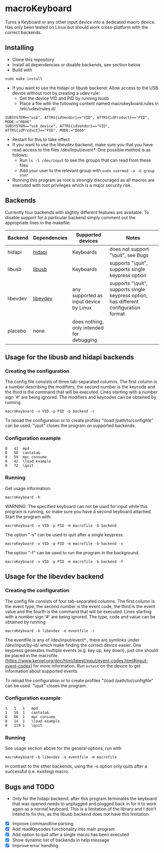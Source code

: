 # macroKeyboard
Turns a Keyboard or any other input device into a dedicated macro device. Has only been tested on Linux but should work cross-platform with the correct backends.

## Installing

- Clone this repository
- Install all dependencies or disable backends, see section below
- Build with
```
sudo make install
```
- If you want to use the hidapi or libusb backend: Allow access to the USB device without root by creating a udev rule:
  - Get the device VID and PID by running lsusb
  - Place a file with the following content named macrokeyboard.rules in /etc/udev/rules.d/
```
SUBSYSTEM=="usb", ATTRS{idVendor}=="VID", ATTRS{idProduct}=="PID", MODE:="0666"
SUBSYSTEM=="usb_device", ATTRS{idVendor}=="VID", ATTRS{idProduct}=="PID", MODE:="0666"
```
  - Restart for this to take effect
- If you want to use the libevdev backend, make sure you that you have read access to the files /dev/input/event*. One possible method is as follows:
  - Run `ls -l /dev/input` to see the groups that can read from these files
  - Add your user to the relevant group with `sudo usermod -a -G group user`
- Running this program as root is strongly discouraged as all macros are executed with root privileges which is a major security risk.

## Backends

Currently four backends with slightly different features are available. To disable support for a particular backend simply comment out the appropriate lines in the makefile.

Backend | Dependencies | Supported devices | Notes
---|---|---|---
hidapi | [hidapi](https://github.com/libusb/hidapi) | Keyboards | does not support "\quit", see Bugs
libusb | [libusb](https://github.com/libusb/libusb) | Keyboards | supports "\quit", supports single keypress option
libevdev | [libevdev](https://www.freedesktop.org/software/libevdev/doc/latest/) | any supported as input device by Linux | supports "\quit", supports single keypress option, has different configuration format
placebo | none | does nothing, only intended for debugging

## Usage for the libusb and hidapi backends

### Creating the configuration

The config file consists of three tab-separated columns. The first column is a number describing the modifiers, the second number is the keycode and the third is the command that will be executed. Lines starting with a number sign '#' are being ignored. The modifiers and keycodes can be obtained by running
```
macroKeyboard -v VID -p PID -b backend -r
```
To reload the configuration or to create profiles "\load /path/to/configfile" can be used. "\quit" closes the program on supported backends.

### Configuration example

```
0	41	mpd
0	58	cantata&
0	59	mpc consume
0	42	\load example
0	72	\quit
```

### Running

Get usage information:
```
macroKeyboard -h
```

WARNING: The specified keyboard can not be used for input while this program is running, so make sure you have a second keyboard attached.
Start the program with:
```
macroKeyboard -v VID -p PID -m macrofile -b backend
```
The option "-s" can be used to quit after a single keypress.
```
macroKeyboard -v VID -p PID -m macrofile -b backend -s
```
The option "-f" can be used to run the program in the background.
```
macroKeyboard -v VID -p PID -m macrofile -b backend -f
```

## Usage for the libevdev backend

### Creating the configuration

The config file consists of four tab-separated columns. The first column is the event type, the second number is the event code, the third is the event value and the fourth is the command that will be executed. Lines starting with a number sign '#' are being ignored. The type, code and value can be obtained by running
```
macroKeyboard -b libevdev -e eventfile -r
```
The eventfile is any of /dev/input/event* , there are symlinks under /dev/input/by-id/ which make finding the correct device easier. One keypress generates multiple events (e.g. key up, key down), just one should be placed in the macrofile. [https://www.kernel.org/doc/html/latest/input/event-codes.html#input-event-codes] for more information. Run `evtest` on the device to get information about supported events.

To reload the configuration or to create profiles "\load /path/to/configfile" can be used. "\quit" closes the program.

### Configuration example

```
1	1	1	mpd
1	59	1	cantata&
0	60	1	mpc consume
0	14	1	\load example
0	119	1	\quit
```

### Running

See usage section above for the general options, run with
```
macroKeyboard -b libevdev -e eventfile -m macrofile
```
In contrast to the other backends, using the -s option only quits after a successful (i.e. existing) macro.

## Bugs and TODO

- Only for the hidapi backend: after this program terminates the keyboard that was opened needs to unplugged and plugged back in for it to work again as a normal keyboard. This is a limitation of the library and I don't intend to fix this, as the libusb backend does not have this limitation.

- [x] Improve commandline parsing
- [x] Add readKeycodes functionality into main program
- [x] Add option to quit after a single macro has been executed
- [x] Show dynamic list of backends in help message
- [x] Improve error handling
